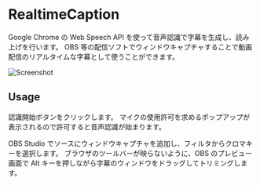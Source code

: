# RealtimeCaption

Google Chrome の Web Speech API を使って音声認識で字幕を生成し、読み上げを行います。
OBS 等の配信ソフトでウィンドウキャプチャすることで動画配信のリアルタイムな字幕として使うことができます。

![Screenshot](https://user-images.githubusercontent.com/5355966/71542271-b4557c80-29a7-11ea-9075-354d54e886cf.PNG)

## Usage

認識開始ボタンをクリックします。
マイクの使用許可を求めるポップアップが表示されるので許可すると音声認識が始まります。

OBS Studio でソースにウィンドウキャプチャを追加し、フィルタからクロマキーを選択します。
ブラウザのツールバーが映らないように、OBS のプレビュー画面で Alt キーを押しながら字幕のウィンドウをドラッグしてトリミングします。

